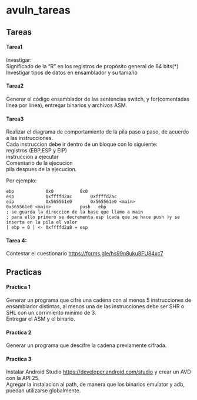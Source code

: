 # avuln_tareas
## Tareas
#### Tarea1
Investigar:  
Significado de la “R” en los registros de propósito general  de 64 bits(*)  
Investigar tipos de datos en ensamblador y su tamaño  

#### Tarea2
Generar el código ensamblador de las sentencias switch,  y for(comentadas linea por linea), entregar binarios y archivos ASM.

#### Tarea3
Realizar el diagrama de comportamiento de la pila paso a paso, de acuerdo a las instrucciones.  
Cada instruccion debe ir dentro de un bloque con lo siguiente:  
	registros (EBP,ESP y EIP)  
 	instruccion a ejecutar  
  Comentario de la ejecucion  
	pila despues de la ejecucion.  

Por ejemplo:  
```
ebp            0x0      	0x0  
esp            0xffffd2ac       0xffffd2ac  
eip            0x565561e0       0x565561e0 <main>  
0x565561e0 <main>       	push   ebp  
; se guarda la direccion de la base que llamo a main  
; para ello primero se decrementa esp (cada que se hace push )y se inserta en la pila el valor  
| ebp = 0 | <- 0xffffd2a8 = esp
```
#### Tarea 4:
Contestar el cuestionario https://forms.gle/hs99n8uku8FU84xc7

## Practicas
#### Practica 1  
Generar un programa que cifre una cadena con al menos  5 instrucciones de ensamblador distintas, al menos una de  las instrucciones debe ser SHR o SHL con un corrimiento  mínimo de 3.  
Entregar el ASM y el binario.

#### Practica 2  
Generar un programa que descifre la cadena previamente  cifrada.  

#### Practica 3
Instalar Android Studio https://developer.android.com/studio y crear un AVD con la API 25.  
Agregar la instalacion al path, de manera que los binarios emulator y adb, puedan utilizarse globalmente.  

